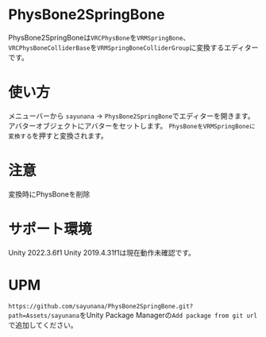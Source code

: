 # PhysBone2SpringBone
PhysBone2SpringBoneは`VRCPhysBone`を`VRMSpringBone`、
`VRCPhysBoneColliderBase`を`VRMSpringBoneColliderGroup`に変換するエディターです。

# 使い方
メニューバーから `sayunana` -> `PhysBone2SpringBone`でエディターを開きます。
アバターオブジェクトにアバターをセットします。
`PhysBoneをVRMSpringBoneに変換する`を押すと変換されます。


# 注意
変換時にPhysBoneを削除


# サポート環境
Unity 2022.3.6f1
Unity 2019.4.31f1は現在動作未確認です。

# UPM
`https://github.com/sayunana/PhysBone2SpringBone.git?path=Assets/sayunana`をUnity Package Managerの`Add package from git url`で追加してください。